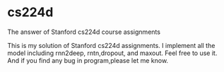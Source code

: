 # cs224d
The answer of Stanford cs224d course assignments 

This is my solution of Stanford cs224d assignments.
I implement all the model including rnn2deep, rntn,dropout, and maxout.
Feel free to use it. And if you find any bug in program,please let me know.
